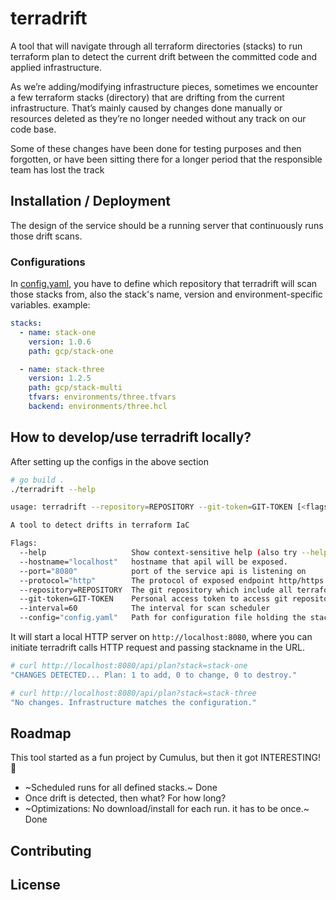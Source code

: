 # terradrift
A tool that will navigate through all terraform directories (stacks) to run terraform plan to detect the current drift between the committed code and applied infrastructure.

As we’re adding/modifying infrastructure pieces, sometimes we encounter a few terraform stacks (directory) that are drifting from the current infrastructure. That’s mainly caused by changes done manually or resources deleted as they’re no longer needed without any track on our code base. 

Some of these changes have been done for testing purposes and then forgotten, or have been sitting there for a longer period that the responsible team has lost the track

## Installation / Deployment
The design of the service should be a running server that continuously runs those drift scans.
### Configurations
In [config.yaml](config.yaml), you have to define which repository that terradrift will scan those stacks from, also the stack's name, version and environment-specific variables.
example:
```yaml
stacks:
  - name: stack-one
    version: 1.0.6
    path: gcp/stack-one

  - name: stack-three
    version: 1.2.5
    path: gcp/stack-multi
    tfvars: environments/three.tfvars
    backend: environments/three.hcl
```

## How to develop/use terradrift locally?
After setting up the configs in the above section
```bash
# go build .
./terradrift --help

usage: terradrift --repository=REPOSITORY --git-token=GIT-TOKEN [<flags>]

A tool to detect drifts in terraform IaC

Flags:
  --help                   Show context-sensitive help (also try --help-long and --help-man).
  --hostname="localhost"   hostname that apil will be exposed.
  --port="8080"            port of the service api is listening on
  --protocol="http"        The protocol of exposed endpoint http/https
  --repository=REPOSITORY  The git repository which include all terraform stacks
  --git-token=GIT-TOKEN    Personal access token to access git repositories
  --interval=60            The interval for scan scheduler
  --config="config.yaml"   Path for configuration file holding the stack information
```
It will start a local HTTP server on `http://localhost:8080`, where you can initiate terradrift calls HTTP request and passing stackname in the URL. 
```bash
# curl http://localhost:8080/api/plan?stack=stack-one
"CHANGES DETECTED... Plan: 1 to add, 0 to change, 0 to destroy."

# curl http://localhost:8080/api/plan?stack=stack-three
"No changes. Infrastructure matches the configuration."
```

## Roadmap
This tool started as a fun project by Cumulus, but then it got INTERESTING! 🤩 

- ~Scheduled runs for all defined stacks.~ Done
- Once drift is detected, then what? For how long?
- ~Optimizations: No download/install for each run. it has to be once.~ Done


## Contributing

## License
